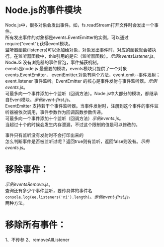 # Node.js的事件模块
Node.js中，很多对象会发出事件。如，fs.readStream打开文件时会发出一个事件。 <br/>
所有发出事件的对象都是events.EventEmitter的实例，可以通过require("event");获得event模块。<br/>
监听器函数(listeners)可以添加给对象，对象发出事件时，对应的函数就会被执行。在监听器函数中，this引用的是它（监听器函数）。*示例eventsListener.js*。<br/>
NodeJS 没有浏览器的事件冒泡，事件捕获机制。<br/>
events是node.js 最重要的模块，events模块只提供了一个对象events.EventEmitter， eventEmitter.对象有两个方法，event.emit--事件发射；event.listener 事件监听。EventEmitter 的核心是事件发射与事件监听器。*示例events.js*。<br/>
可最多向一个事件添加十个监听（回调方法）。Node.js中大部分的模块，都继承自Event模块。*示例event-first.js*。<br/>
EventEmitter 支持若干个事件监听器。当事件发射时，注册到这个事件的事件监听器被依次调用，事件参数作为回调函数参数传递。 <br/>
可最多向一个事件添加十个监听（回调方法）*示例events.js*。<br/>
当超过十个的时候会发生内存泄漏，不过这个限制的值是可以修改的。<br/>

事件只有监听没有发射时不会打印出来的<br/>
怎么判断事件是否被监听过呢？返回true则有监听，返回false则没有。*示例events.js*。<br/>

# 移除事件：
*示例eventsRemove.js*。<br/>
查询还有多少个事件监听，要传具体的事件名<br/>
<code>console.log(ee.listeners('ni').length)</code>。*示例event-first.js*。</br>
两种方法。<br/>

# 移除所有事件：
1、不传参
2、removeAllListener
